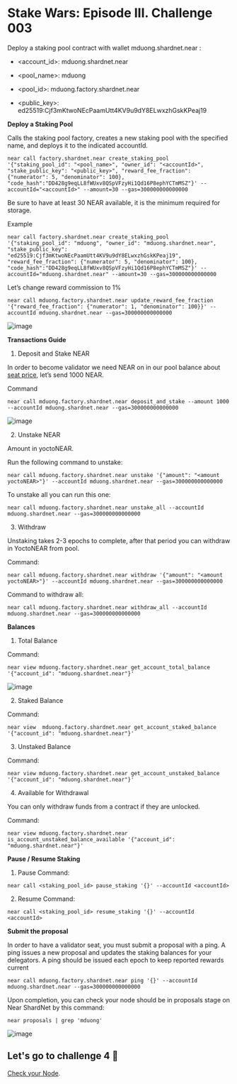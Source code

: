 # Stake Wars: Episode III. Challenge 003

Deploy a staking pool contract with wallet mduong.shardnet.near :

* <account_id>: mduong.shardnet.near

* <pool_name>: mduong

* <pool_id>: mduong.factory.shardnet.near

* <public_key>: ed25519:Cjf3mKtwoNEcPaamUtt4KV9u9dY8ELwxzhGskKPeaj19

**Deploy a Staking Pool**

Calls the staking pool factory, creates a new staking pool with the specified name, and deploys it to the indicated accountId.

```
near call factory.shardnet.near create_staking_pool '{"staking_pool_id": "<pool_name>", "owner_id": "<accountId>", "stake_public_key": "<public_key>", "reward_fee_fraction": {"numerator": 5, "denominator": 100}, "code_hash":"DD428g9eqLL8fWUxv8QSpVFzyHi1Qd16P8ephYCTmMSZ"}' --accountId="<accountId>" --amount=30 --gas=300000000000000
```
Be sure to have at least 30 NEAR available, it is the minimum required for storage.

Example 
```
near call factory.shardnet.near create_staking_pool '{"staking_pool_id": "mduong", "owner_id": "mduong.shardnet.near", "stake_public_key": "ed25519:Cjf3mKtwoNEcPaamUtt4KV9u9dY8ELwxzhGskKPeaj19", "reward_fee_fraction": {"numerator": 5, "denominator": 100}, "code_hash":"DD428g9eqLL8fWUxv8QSpVFzyHi1Qd16P8ephYCTmMSZ"}' --accountId="mduong.shardnet.near" --amount=30 --gas=300000000000000
```

Let’s change reward commission to 1%

```
near call mduong.factory.shardnet.near update_reward_fee_fraction '{"reward_fee_fraction": {"numerator": 1, "denominator": 100}}' --accountId mduong.shardnet.near --gas=300000000000000
```
![image](https://user-images.githubusercontent.com/6175292/183257704-ce124a35-3166-402c-a386-c5a36b4fcfc2.png)

**Transactions Guide**


1. Deposit and Stake NEAR

In order to become validator we need NEAR on in our pool balance about [seat price](https://explorer.shardnet.near.org/nodes/validators), let’s send 1000 NEAR.

Command
```
near call mduong.factory.shardnet.near deposit_and_stake --amount 1000 --accountId mduong.shardnet.near --gas=300000000000000
```
 ![image](https://user-images.githubusercontent.com/6175292/183257742-cf1b6f14-2bf8-4abd-8592-7a2c137a6aeb.png)
  
 2. Unstake NEAR
   
Amount in yoctoNEAR.
 
  Run the following command to unstake:
 ```
 near call mduong.factory.shardnet.near unstake '{"amount": "<amount yoctoNEAR>"}' --accountId mduong.shardnet.near --gas=300000000000000
  ```
To unstake all you can run this one:
  ```
 near call mduong.factory.shardnet.near unstake_all --accountId mduong.shardnet.near --gas=300000000000000
```
3. Withdraw
  
 Unstaking takes 2-3 epochs to complete, after that period you can withdraw in YoctoNEAR from pool.
 
 Command:
 ```
 near call mduong.factory.shardnet.near withdraw '{"amount": "<amount yoctoNEAR>"}' --accountId mduong.shardnet.near --gas=300000000000000
  ```
 Command to withdraw all:
  
 ```
near call mduong.factory.shardnet.near withdraw_all --accountId mduong.shardnet.near --gas=300000000000000
```
**Balances** 

1. Total Balance

Command:
```
near view mduong.factory.shardnet.near get_account_total_balance '{"account_id": "mduong.shardnet.near"}'
```
![image](https://user-images.githubusercontent.com/6175292/183257800-f990027a-0315-4c89-8588-f9a22562e099.png)


2. Staked Balance

Command:
```
near view  mduong.factory.shardnet.near get_account_staked_balance '{"account_id": "mduong.shardnet.near"}'
```

3. Unstaked Balance

Command:
```
near view mduong.factory.shardnet.near get_account_unstaked_balance '{"account_id": "mduong.shardnet.near"}'
```

4. Available for Withdrawal

You can only withdraw funds from a contract if they are unlocked.

Command:
```
near view mduong.factory.shardnet.near is_account_unstaked_balance_available '{"account_id": "mduong.shardnet.near"}'
```

**Pause / Resume Staking**
1. Pause
Command:
```
near call <staking_pool_id> pause_staking '{}' --accountId <accountId>
```
2. Resume
Command:
```
near call <staking_pool_id> resume_staking '{}' --accountId <accountId>
```
**Submit the proposal** 

In order to have a validator seat, you must submit a proposal with a ping. A ping issues a new proposal and updates the staking balances for your delegators. A ping should be issued each epoch to keep reported rewards current
```
near call mduong.factory.shardnet.near ping '{}' --accountId mduong.shardnet.near --gas=300000000000000
```
Upon completion, you can check your node should be in proposals stage on Near ShardNet by this command:
```
near proposals | grep 'mduong'
```
![image](https://user-images.githubusercontent.com/6175292/183257876-c5b1b94c-ca32-4fa9-bfc4-2c000fe3ee95.png)


## Let's go to challenge 4 🚀

[Check your Node](https://github.com/duongthanhmy91/stakewars-iii/blob/main/Challenge-004.md).
  
